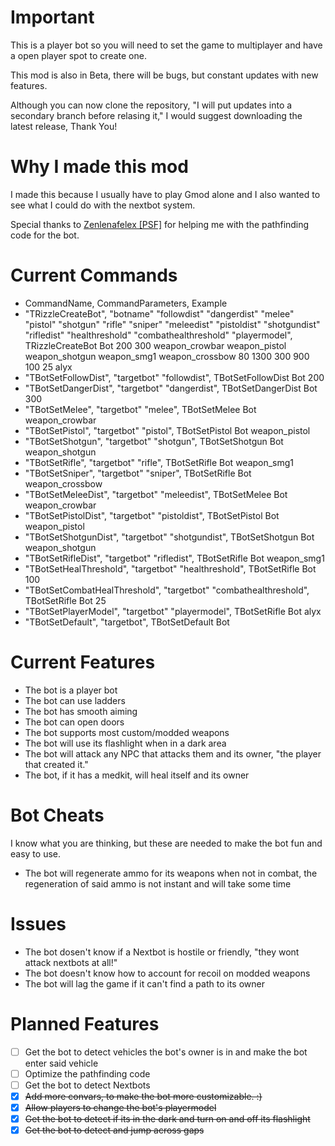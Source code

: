 # Important
This is a player bot so you will need to set the game to multiplayer and have a open player spot to create one.

This mod is also in Beta, there will be bugs, but constant updates with new features.

Although you can now clone the repository, "I will put updates into a secondary branch before relasing it," I would suggest downloading the latest release, Thank You!

# Why I made this mod
I made this because I usually have to play Gmod alone and I also wanted to see what I could do with the nextbot system.

Special thanks to [Zenlenafelex [PSF]](https://steamcommunity.com/profiles/76561198976669728) for helping me with the pathfinding code for the bot.

# Current Commands
- CommandName, CommandParameters, Example
- "TRizzleCreateBot", "botname" "followdist" "dangerdist" "melee" "pistol" "shotgun" "rifle" "sniper" "meleedist" "pistoldist" "shotgundist" "rifledist" "healthreshold" "combathealthreshold" "playermodel", TRizzleCreateBot Bot 200 300 weapon_crowbar weapon_pistol weapon_shotgun weapon_smg1 weapon_crossbow 80 1300 300 900 100 25 alyx
- "TBotSetFollowDist", "targetbot" "followdist", TBotSetFollowDist Bot 200
- "TBotSetDangerDist", "targetbot" "dangerdist", TBotSetDangerDist Bot 300
- "TBotSetMelee", "targetbot" "melee", TBotSetMelee Bot weapon_crowbar
- "TBotSetPistol", "targetbot" "pistol", TBotSetPistol Bot weapon_pistol
- "TBotSetShotgun", "targetbot" "shotgun", TBotSetShotgun Bot weapon_shotgun
- "TBotSetRifle", "targetbot" "rifle", TBotSetRifle Bot weapon_smg1
- "TBotSetSniper", "targetbot" "sniper", TBotSetRifle Bot weapon_crossbow
- "TBotSetMeleeDist", "targetbot" "meleedist", TBotSetMelee Bot weapon_crowbar
- "TBotSetPistolDist", "targetbot" "pistoldist", TBotSetPistol Bot weapon_pistol
- "TBotSetShotgunDist", "targetbot" "shotgundist", TBotSetShotgun Bot weapon_shotgun
- "TBotSetRifleDist", "targetbot" "rifledist", TBotSetRifle Bot weapon_smg1
- "TBotSetHealThreshold", "targetbot" "healthreshold", TBotSetRifle Bot 100
- "TBotSetCombatHealThreshold", "targetbot" "combathealthreshold", TBotSetRifle Bot 25
- "TBotSetPlayerModel", "targetbot" "playermodel", TBotSetRifle Bot alyx
- "TBotSetDefault", "targetbot", TBotSetDefault Bot


# Current Features
- The bot is a player bot
- The bot can use ladders
- The bot has smooth aiming
- The bot can open doors
- The bot supports most custom/modded weapons
- The bot will use its flashlight when in a dark area
- The bot will attack any NPC that attacks them and its owner, "the player that created it."
- The bot, if it has a medkit, will heal itself and its owner

# Bot Cheats
I know what you are thinking, but these are needed to make the bot fun and easy to use.
- The bot will regenerate ammo for its weapons when not in combat, the regeneration of said ammo is not instant and will take some time

# Issues
- The bot dosen't know if a Nextbot is hostile or friendly, "they wont attack nextbots at all!"
- The bot doesn't know how to account for recoil on modded weapons
- The bot will lag the game if it can't find a path to its owner

# Planned Features
- [ ] Get the bot to detect vehicles the bot's owner is in and make the bot enter said vehicle
- [ ] Optimize the pathfinding code
- [ ] Get the bot to detect Nextbots
- [x] ~~Add more convars, to make the bot more customizable. :)~~
- [x] ~~Allow players to change the bot's playermodel~~
- [x] ~~Get the bot to detect if its in the dark and turn on and off its flashlight~~
- [x] ~~Get the bot to detect and jump across gaps~~
